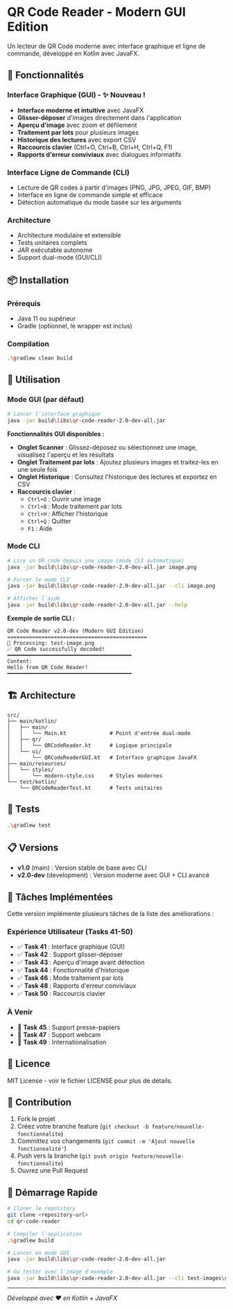 # QR Code Reader - Modern GUI Edition

Un lecteur de QR Code moderne avec interface graphique et ligne de commande, développé en Kotlin avec JavaFX.

## 🚀 Fonctionnalités

### Interface Graphique (GUI) - ✨ Nouveau !
- **Interface moderne et intuitive** avec JavaFX
- **Glisser-déposer** d'images directement dans l'application
- **Aperçu d'image** avec zoom et défilement
- **Traitement par lots** pour plusieurs images
- **Historique des lectures** avec export CSV
- **Raccourcis clavier** (Ctrl+O, Ctrl+B, Ctrl+H, Ctrl+Q, F1)
- **Rapports d'erreur conviviaux** avec dialogues informatifs

### Interface Ligne de Commande (CLI)
- Lecture de QR codes à partir d'images (PNG, JPG, JPEG, GIF, BMP)
- Interface en ligne de commande simple et efficace
- Détection automatique du mode basée sur les arguments

### Architecture
- Architecture modulaire et extensible
- Tests unitaires complets
- JAR exécutable autonome
- Support dual-mode (GUI/CLI)

## 📦 Installation

### Prérequis
- Java 11 ou supérieur
- Gradle (optionnel, le wrapper est inclus)

### Compilation
```bash
.\gradlew clean build
```

## 📖 Utilisation

### Mode GUI (par défaut)
```bash
# Lancer l'interface graphique
java -jar build\libs\qr-code-reader-2.0-dev-all.jar
```

**Fonctionnalités GUI disponibles :**
- **Onglet Scanner** : Glissez-déposez ou sélectionnez une image, visualisez l'aperçu et les résultats
- **Onglet Traitement par lots** : Ajoutez plusieurs images et traitez-les en une seule fois
- **Onglet Historique** : Consultez l'historique des lectures et exportez en CSV
- **Raccourcis clavier** :
  - `Ctrl+O` : Ouvrir une image
  - `Ctrl+B` : Mode traitement par lots
  - `Ctrl+H` : Afficher l'historique
  - `Ctrl+Q` : Quitter
  - `F1` : Aide

### Mode CLI
```bash
# Lire un QR code depuis une image (mode CLI automatique)
java -jar build\libs\qr-code-reader-2.0-dev-all.jar image.png

# Forcer le mode CLI
java -jar build\libs\qr-code-reader-2.0-dev-all.jar --cli image.png

# Afficher l'aide
java -jar build\libs\qr-code-reader-2.0-dev-all.jar --help
```

**Exemple de sortie CLI :**
```
QR Code Reader v2.0-dev (Modern GUI Edition)
=============================================
📄 Processing: test-image.png
✅ QR Code successfully decoded!
━━━━━━━━━━━━━━━━━━━━━━━━━━━━━━━━━━━━━━━━
Content:
Hello from QR Code Reader!
━━━━━━━━━━━━━━━━━━━━━━━━━━━━━━━━━━━━━━━━
```

## 🏗️ Architecture

```
src/
├── main/kotlin/
│   ├── main/
│   │   └── Main.kt              # Point d'entrée dual-mode
│   ├── qr/
│   │   └── QRCodeReader.kt      # Logique principale
│   └── ui/
│       └── QRCodeReaderGUI.kt   # Interface graphique JavaFX
├── main/resources/
│   └── styles/
│       └── modern-style.css     # Styles modernes
└── test/kotlin/
    └── QRCodeReaderTest.kt      # Tests unitaires
```

## 🧪 Tests

```bash
.\gradlew test
```

## 📋 Versions

- **v1.0** (main) : Version stable de base avec CLI
- **v2.0-dev** (development) : Version moderne avec GUI + CLI avancé

## 🎯 Tâches Implémentées

Cette version implémente plusieurs tâches de la liste des améliorations :

### Expérience Utilisateur (Tasks 41-50)
- ✅ **Task 41** : Interface graphique (GUI)
- ✅ **Task 42** : Support glisser-déposer
- ✅ **Task 43** : Aperçu d'image avant détection
- ✅ **Task 44** : Fonctionnalité d'historique
- ✅ **Task 46** : Mode traitement par lots
- ✅ **Task 48** : Rapports d'erreur conviviaux
- ✅ **Task 50** : Raccourcis clavier

### À Venir
- 🔄 **Task 45** : Support presse-papiers
- 🔄 **Task 47** : Support webcam
- 🔄 **Task 49** : Internationalisation

## 📄 Licence

MIT License - voir le fichier LICENSE pour plus de détails.

## 🤝 Contribution

1. Fork le projet
2. Créez votre branche feature (`git checkout -b feature/nouvelle-fonctionnalite`)
3. Committez vos changements (`git commit -m 'Ajout nouvelle fonctionnalité'`)
4. Push vers la branche (`git push origin feature/nouvelle-fonctionnalite`)
5. Ouvrez une Pull Request

## 🚀 Démarrage Rapide

```bash
# Cloner le repository
git clone <repository-url>
cd qr-code-reader

# Compiler l'application
.\gradlew build

# Lancer en mode GUI
java -jar build\libs\qr-code-reader-2.0-dev-all.jar

# Ou tester avec l'image d'exemple
java -jar build\libs\qr-code-reader-2.0-dev-all.jar --cli test-images\qr-test-hello.png
```

---

*Développé avec ❤️ en Kotlin + JavaFX*

